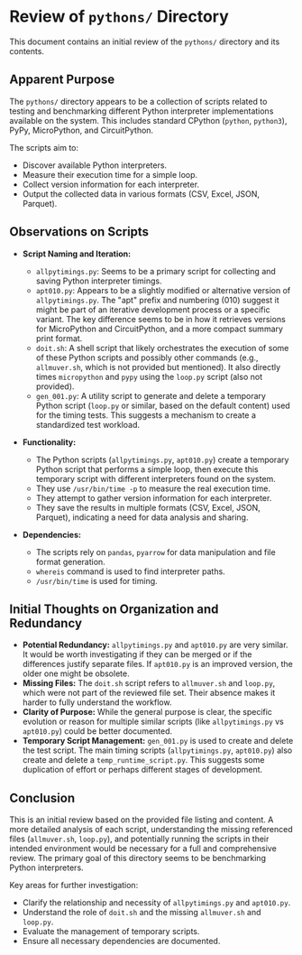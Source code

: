 # Review of `pythons/` Directory

This document contains an initial review of the `pythons/` directory and its contents.

## Apparent Purpose

The `pythons/` directory appears to be a collection of scripts related to testing and benchmarking different Python interpreter implementations available on the system. This includes standard CPython (`python`, `python3`), PyPy, MicroPython, and CircuitPython.

The scripts aim to:
- Discover available Python interpreters.
- Measure their execution time for a simple loop.
- Collect version information for each interpreter.
- Output the collected data in various formats (CSV, Excel, JSON, Parquet).

## Observations on Scripts

- **Script Naming and Iteration:**
    - `allpytimings.py`: Seems to be a primary script for collecting and saving Python interpreter timings.
    - `apt010.py`: Appears to be a slightly modified or alternative version of `allpytimings.py`. The "apt" prefix and numbering (010) suggest it might be part of an iterative development process or a specific variant. The key difference seems to be in how it retrieves versions for MicroPython and CircuitPython, and a more compact summary print format.
    - `doit.sh`: A shell script that likely orchestrates the execution of some of these Python scripts and possibly other commands (e.g., `allmuver.sh`, which is not provided but mentioned). It also directly times `micropython` and `pypy` using the `loop.py` script (also not provided).
    - `gen_001.py`: A utility script to generate and delete a temporary Python script (`loop.py` or similar, based on the default content) used for the timing tests. This suggests a mechanism to create a standardized test workload.

- **Functionality:**
    - The Python scripts (`allpytimings.py`, `apt010.py`) create a temporary Python script that performs a simple loop, then execute this temporary script with different interpreters found on the system.
    - They use `/usr/bin/time -p` to measure the real execution time.
    - They attempt to gather version information for each interpreter.
    - They save the results in multiple formats (CSV, Excel, JSON, Parquet), indicating a need for data analysis and sharing.

- **Dependencies:**
    - The scripts rely on `pandas`, `pyarrow` for data manipulation and file format generation.
    - `whereis` command is used to find interpreter paths.
    - `/usr/bin/time` is used for timing.

## Initial Thoughts on Organization and Redundancy

- **Potential Redundancy:** `allpytimings.py` and `apt010.py` are very similar. It would be worth investigating if they can be merged or if the differences justify separate files. If `apt010.py` is an improved version, the older one might be obsolete.
- **Missing Files:** The `doit.sh` script refers to `allmuver.sh` and `loop.py`, which were not part of the reviewed file set. Their absence makes it harder to fully understand the workflow.
- **Clarity of Purpose:** While the general purpose is clear, the specific evolution or reason for multiple similar scripts (like `allpytimings.py` vs `apt010.py`) could be better documented.
- **Temporary Script Management:** `gen_001.py` is used to create and delete the test script. The main timing scripts (`allpytimings.py`, `apt010.py`) also create and delete a `temp_runtime_script.py`. This suggests some duplication of effort or perhaps different stages of development.

## Conclusion

This is an initial review based on the provided file listing and content. A more detailed analysis of each script, understanding the missing referenced files (`allmuver.sh`, `loop.py`), and potentially running the scripts in their intended environment would be necessary for a full and comprehensive review. The primary goal of this directory seems to be benchmarking Python interpreters.

Key areas for further investigation:
- Clarify the relationship and necessity of `allpytimings.py` and `apt010.py`.
- Understand the role of `doit.sh` and the missing `allmuver.sh` and `loop.py`.
- Evaluate the management of temporary scripts.
- Ensure all necessary dependencies are documented.
